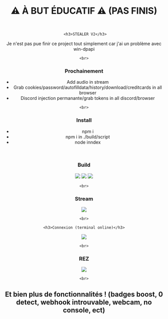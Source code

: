 <div align="center">
  <h1>⚠ À BUT ÉDUCATIF ⚠ (PAS FINIS)</h1><BR>

     <h3>STEALER V2</h3>

  <span>Je n'est pas pue finir ce project tout simplement car j'ai un problème avec win-dpapi</span>
  
    <br>
  
  <h3>Prochainement</h3>
  <ul>
    <li>Add audio in stream</li>
    <li>Grab cookies/password/autofilldata/history/download/creditcards in all browser</li>
    <li>Discord injection permanante/grab tokens in all discord/browser</li>
  </ul>
  
    <br>

  
  <h3>Install</h3>
  <ul>
    <li>npm i</li>
    <li>npm i in ./build/script</li>
    <li>node inndex</li>
  </ul>
  


  <br>
  <h3>Build</h3>
  <p>
    <img src="https://cdn.discordapp.com/attachments/933484640092684328/1085195295933079673/image.png"/>
        <img src="https://cdn.discordapp.com/attachments/933484640092684328/1085195673957310465/image.png"/>
                <img src="https://cdn.discordapp.com/attachments/933484640092684328/1085196093492572170/image.png"/>
  </p>
  
    <br>
  
   <h3>Stream</h3>
  <p>
    <img src="https://cdn.discordapp.com/attachments/933484640092684328/1085197247593074688/image.png"/>
     
  </p>
  
    <br>
  
    <h3>Connexion (terminal online)</h3>
  
  <p>
    <img src="https://cdn.discordapp.com/attachments/933484640092684328/1085197878311538750/image.png"/>
     
  </p>
  
    <br>
  
   <h3>REZ</h3>
  <p>
    <img src="https://cdn.discordapp.com/attachments/933484640092684328/1085197515290325032/image.png"/>
     
  </p>
  
    <br>



<h2>Et bien plus de fonctionnalités ! (badges boost, 0 detect, webhook introuvable, webcam, no console, ect)</h2>
  
